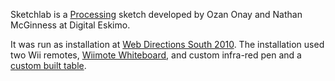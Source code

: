 Sketchlab is a [Processing](http://processing.org) sketch developed by Ozan Onay and Nathan McGinness at Digital Eskimo. 

It was run as installation at [Web Directions South 2010](http://digitaleskimo.net/blog/2010/10/20/taking-sketch-notes-online-at-web-directions). The installation used two Wii remotes, [Wiimote Whiteboard](http://www.uweschmidt.org/wiimote-whiteboard), and custom infra-red pen and a [custom built table](http://digitaleskimo.net/blog/2010/08/26/the-urban-sketch-lab).
